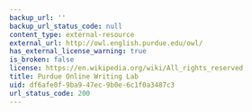 ```yaml
---
backup_url: ''
backup_url_status_code: null
content_type: external-resource
external_url: http://owl.english.purdue.edu/owl/
has_external_license_warning: true
is_broken: false
license: https://en.wikipedia.org/wiki/All_rights_reserved
title: Purdue Online Writing Lab
uid: df6afe0f-9ba9-47ec-9b0e-6c1f0a3487c3
url_status_code: 200
---
```

